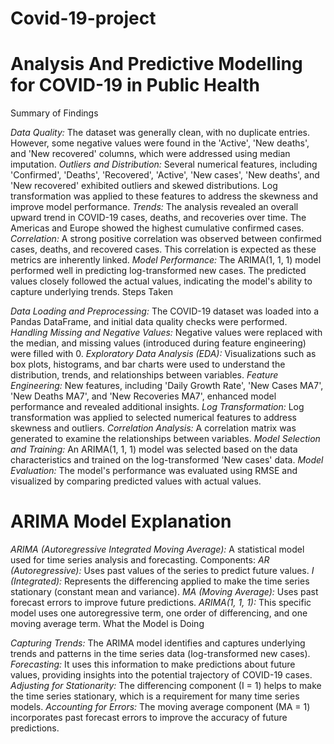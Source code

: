 # Covid-19-project
# Analysis And Predictive Modelling for COVID-19 in Public Health

Summary of Findings

*Data Quality:* The dataset was generally clean, with no duplicate entries. However, some negative values were found in the 'Active', 'New deaths', and 'New recovered' columns, which were addressed using median imputation.
*Outliers and Distribution:* Several numerical features, including 'Confirmed', 'Deaths', 'Recovered', 'Active', 'New cases', 'New deaths', and 'New recovered' exhibited outliers and skewed distributions. Log transformation was applied to these features to address the skewness and improve model performance.
*Trends:* The analysis revealed an overall upward trend in COVID-19 cases, deaths, and recoveries over time. The Americas and Europe showed the highest cumulative confirmed cases.
*Correlation:* A strong positive correlation was observed between confirmed cases, deaths, and recovered cases. This correlation is expected as these metrics are inherently linked.
*Model Performance:* The ARIMA(1, 1, 1) model performed well in predicting log-transformed new cases. The predicted values closely followed the actual values, indicating the model's ability to capture underlying trends.
Steps Taken

*Data Loading and Preprocessing:* The COVID-19 dataset was loaded into a Pandas DataFrame, and initial data quality checks were performed.
*Handling Missing and Negative Values:* Negative values were replaced with the median, and missing values (introduced during feature engineering) were filled with 0.
*Exploratory Data Analysis (EDA):* Visualizations such as box plots, histograms, and bar charts were used to understand the distribution, trends, and relationships between variables.
*Feature Engineering:* New features, including 'Daily Growth Rate', 'New Cases MA7', 'New Deaths MA7', and 'New Recoveries MA7', enhanced model performance and revealed additional insights.
*Log Transformation:* Log transformation was applied to selected numerical features to address skewness and outliers.
*Correlation Analysis:* A correlation matrix was generated to examine the relationships between variables.
*Model Selection and Training:* An ARIMA(1, 1, 1) model was selected based on the data characteristics and trained on the log-transformed 'New cases' data.
*Model Evaluation:* The model's performance was evaluated using RMSE and visualized by comparing predicted values with actual values.
# ARIMA Model Explanation

*ARIMA (Autoregressive Integrated Moving Average):* A statistical model used for time series analysis and forecasting.
Components:
*AR (Autoregressive):* Uses past values of the series to predict future values.
*I (Integrated):* Represents the differencing applied to make the time series stationary (constant mean and variance).
*MA (Moving Average):* Uses past forecast errors to improve future predictions.
*ARIMA(1, 1, 1):* This specific model uses one autoregressive term, one order of differencing, and one moving average term.
What the Model is Doing

*Capturing Trends:* The ARIMA model identifies and captures underlying trends and patterns in the time series data (log-transformed new cases).
*Forecasting:* It uses this information to make predictions about future values, providing insights into the potential trajectory of COVID-19 cases.
*Adjusting for Stationarity:* The differencing component (I = 1) helps to make the time series stationary, which is a requirement for many time series models.
*Accounting for Errors:* The moving average component (MA = 1) incorporates past forecast errors to improve the accuracy of future predictions.

